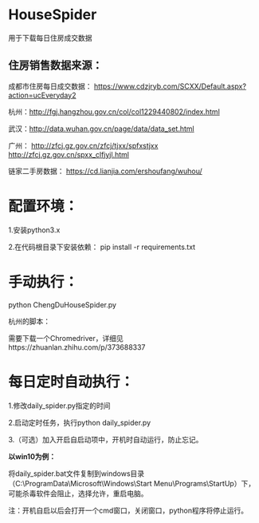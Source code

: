 # HouseSpider
用于下载每日住房成交数据

## 住房销售数据来源：
成都市住房每日成交数据：
https://www.cdzjryb.com/SCXX/Default.aspx?action=ucEveryday2

杭州：http://fgj.hangzhou.gov.cn/col/col1229440802/index.html

武汉：http://data.wuhan.gov.cn/page/data/data_set.html

广州：
http://zfcj.gz.gov.cn/zfcj/tjxx/spfxstjxx            http://zfcj.gz.gov.cn/spxx_clfjyjl.html

链家二手房数据：
https://cd.lianjia.com/ershoufang/wuhou/

# 配置环境：

1.安装python3.x

2.在代码根目录下安装依赖： pip install -r requirements.txt

# 手动执行：

python ChengDuHouseSpider.py

杭州的脚本：

需要下载一个Chromedriver，详细见https://zhuanlan.zhihu.com/p/373688337

# 每日定时自动执行：

1.修改daily_spider.py指定的时间

2.启动定时任务，执行python daily_spider.py

3.（可选）加入开启自启动项中，开机时自动运行，防止忘记。

**以win10为例：**

将daily_spider.bat文件复制到windows目录（C:\ProgramData\Microsoft\Windows\Start Menu\Programs\StartUp）下，可能杀毒软件会阻止，选择允许，重启电脑。

注：开机自启以后会打开一个cmd窗口，关闭窗口，python程序将停止运行。
